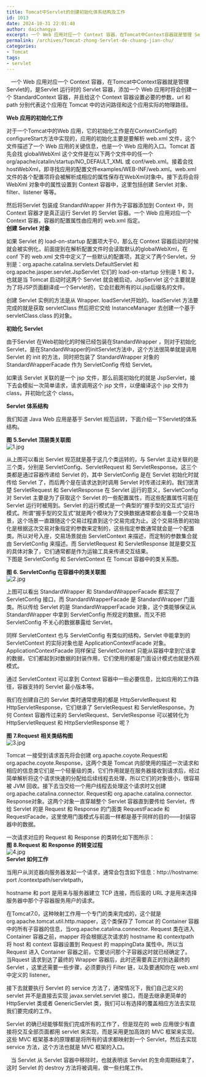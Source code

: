 ```yaml
---
title: Tomcat中Servlet的创建初始化体系结构及工作
id: 1013
date: 2024-10-31 22:01:48
author: daichangya
excerpt: 一个 Web 应用对应一个 Context 容器，在Tomcat中Context容器就是管理 Servlet的，是Servlet 运行时的 Servlet容器，添加一个 Web 应用时将会创建一个 StandardContext 容器，并且给这个 Context 容器设置必要的参数，url 和path 分别代表这个应用在 Tomcat 中的访问路径和这个应用实际的物理路径。Web 应用
permalink: /archives/Tomcat-zhong-Servlet-de-chuang-jian-chu/
categories:
- Tomcat
tags:
- servlet
---
```


   一个 Web 应用对应一个 Context 容器，在Tomcat中Context容器就是管理 Servlet的，是Servlet 运行时的 Servlet 容器，添加一个 Web 应用时将会创建一个 StandardContext 容器，并且给这个 Context 容器设置必要的参数，url 和 path 分别代表这个应用在 Tomcat 中的访问路径和这个应用实际的物理路径。  

**Web** **应用的初始化工作**

对于一个Tomcat中的Web 应用，它的初始化工作是在ContextConfig的configureStart方法中实现的，应用的初始化主要是要解析 web.xml 文件，这个文件描述了一个 Web 应用的关键信息，也是一个 Web 应用的入口。Tomcat 首先会找 globalWebXml 这个文件是在以下两个文件中的任一个 org/apache/catalin/startup/NO\_DEFAULT\_XML 或 conf/web.xml。接着会找 hostWebXml，即寻找应用的配置文件examples/WEB-INF/web.xml。web.xml 文件的各个配置项将会被解析成相应的属性保存在WebXml对象中。接下去将会将 WebXml 对象中的属性设置到 Context 容器中，这里包括创建 Servlet 对象、filter、listener 等等。

然后将Servlet 包装成 StandardWrapper 并作为子容器添加到 Context 中，则Context 容器才是真正运行 Servlet 的 Servlet 容器。一个 Web 应用对应一个 Context 容器，容器的配置属性由应用的 web.xml 指定。  
**创建** **Servlet** **对象**

如果 Servlet 的 load-on-startup 配置项大于0，那么在 Context 容器启动的时候就会被实例化，前面提到在解析配置文件时会读取默认的globalWebXml，在 conf 下的 web.xml 文件中定义了一些默认的配置项，其定义了两个Servlet，分别是：org.apache.catalina.servlets.DefaultServlet 和 org.apache.jasper.servlet.JspServlet 它们的 load-on-startup 分别是 1 和 3，也就是当 Tomcat 启动时这两个 Servlet 就会被启动，JspServlet 这个主要就是为了将JSP页面翻译成一个Servlet的，它会拦截所有的以.jsp后缀名的文件。

创建 Servlet 实例的方法是从 Wrapper. loadServlet开始的。loadServlet 方法要完成的就是获取 servletClass 然后把它交给 InstanceManager 去创建一个基于 servletClass.class 的对象。

**初始化** **Servlet**

由于Servlet 在Web初始化的时候已经包装在StandardWrapper ，则对于初始化 Servlet，是在StandardWrapper的initServlet方法中，这个方法很简单就是调用 Servlet 的 init 的方法，同时把包装了 StandardWrapper 对象的 StandardWrapperFacade 作为 ServletConfig 传给 Servlet。

如果该 Servlet 关联的是一个 jsp 文件，那么前面初始化的就是 JspServlet，接下去会模拟一次简单请求，请求调用这个 jsp 文件，以便编译这个 jsp 文件为 class，并初始化这个 class。

**Servlet** **体系结构**

我们知道 Java Web 应用是基于 Servlet 规范运转，下面介绍一下Servlet的体系结构。

**图** **5.Servlet** **顶层类关联图**  
![](https://s4.51cto.com/attachment/201305/195756953.jpg "1.jpg")  

从上图可以看出 Servlet 规范就是基于这几个类运转的，与 Servlet 主动关联的是三个类，分别是 ServletConfig、ServletRequest 和 ServletResponse。这三个类都是通过容器传递给 Servlet 的，其中 ServletConfig 是在 Servlet 初始化时就传给 Servlet 了，而后两个是在请求达到时调用 Servlet 时传递过来的。我们很清楚 ServletRequest 和 ServletResponse 在 Servlet 运行的意义，ServletConfig对 Servlet 主要是为了获取这个 Servlet 的一些配置属性，而这些配置属性可能在 Servlet 运行时被用到。Servlet 的运行模式是一个典型的“握手型的交互式”运行模式。所谓“握手型的交互式”就是两个模块为了交换数据通常都会准备一个交易场景，这个场景一直跟随这个交易过程直到这个交易完成为止。这个交易场景的初始化是根据这次交易对象指定的参数来定制的，这些指定参数通常就会是一个配置类。所以对号入座，交易场景就由 ServletContext 来描述，而定制的参数集合就由 ServletConfig 来描述。而 ServletRequest 和 ServletResponse 就是要交互的具体对象了，它们通常都是作为运输工具来传递交互结果。  
下图是 ServletConfig 和 ServletContext 在 Tomcat 容器中的类关系图。

**图** **6\. ServletConfig** **在容器中的类关联图**  
![](https://s4.51cto.com/attachment/201305/195840994.jpg "2.jpg")

上图可以看出 StandardWrapper 和 StandardWrapperFacade 都实现了 ServletConfig 接口，而 StandardWrapperFacade 是 StandardWrapper 门面类。所以传给 Servlet 的是 StandardWrapperFacade 对象，这个类能够保证从 StandardWrapper 中拿到 ServletConfig 所规定的数据，而又不把 ServletConfig 不关心的数据暴露给 Servlet。

同样 ServletContext 也与 ServletConfig 有类似的结构，Servlet 中能拿到的 ServletContext 的实际对象也是 ApplicationContextFacade 对象。ApplicationContextFacade 同样保证 ServletContext 只能从容器中拿到它该拿的数据，它们都起到对数据的封装作用，它们使用的都是门面设计模式也就是外观模式。

通过 ServletContext 可以拿到 Context 容器中一些必要信息，比如应用的工作路径，容器支持的 Servlet 最小版本等。

我们在创建自己的 Servlet 类时通常使用的都是 HttpServletRequest 和 HttpServletResponse，它们继承了 ServletRequest 和 ServletResponse。为何 Context 容器传过来的 ServletRequest、ServletResponse 可以被转化为 HttpServletRequest 和 HttpServletResponse 呢？

**图** **7.Request** **相关类结构图**  
![](https://s4.51cto.com/attachment/201305/195920322.jpg "3.jpg")

Tomcat 一接受到请求首先将会创建 org.apache.coyote.Request和 org.apache.coyote.Response，这两个类是 Tomcat 内部使用的描述一次请求和相应的信息类它们是一个轻量级的类，它们作用就是在服务器接收到请求后，经过简单解析将这个请求快速的分配给后续线程去处理，所以它们的对象很小，很容易被 JVM 回收。接下去当交给一个用户线程去处理这个请求时又创建 org.apache.catalina.connector. Request和 org.apache.catalina.connector. Response对象。这两个对象一直穿越整个 Servlet 容器直到要传给 Servlet，传给 Servlet 的是 Request 和 Response 的门面类 RequestFacade 和 RequestFacade，这里使用门面模式与前面一样都是基于同样的目的——封装容器中的数据。

一次请求对应的 Request 和 Response 的类转化如下图所示：  
**图** **8.Request** **和** **Response** **的转变过程**  
![](https://s4.51cto.com/attachment/201305/195957939.jpg "4.jpg")  
**Servlet** **如何工作**

当用户从浏览器向服务器发起一个请求，通常会包含如下信息：http://hostname: port /contextpath/servletpath，

hostname 和 port 是用来与服务器建立 TCP 连接，而后面的 URL 才是用来选择服务器中那个子容器服务用户的请求。

在Tomcat7.0，这种映射工作用一个专门的类来完成的，这个就是 org.apache.tomcat.util.http.mapper，这个类保存了 Tomcat 的 Container 容器中的所有子容器的信息，当org.apache.catalina.connector. Request 类在进入 Container 容器之前，mapper 将会根据这次请求的 hostname 和 contextpath 将 host 和 context 容器设置到 Request 的 mappingData 属性中。所以当 Request 进入 Container 容器之前，它要访问那个子容器这时就已经确定了。  
当Rquest 请求到达了最终的 Wrapper 容器后，此时还需要真正的到达最终的 Servlet ，这里还需要一些步骤，必须要执行 Filter 链，以及要通知你在 web.xml 中定义的 listener。

接下去就要执行 Servlet 的 service 方法了，通常情况下，我们自己定义的 servlet 并不是直接去实现 javax.servlet.servlet 接口，而是去继承更简单的 HttpServlet 类或者 GenericServlet 类，我们可以有选择的覆盖相应方法去实现我们要完成的工作。

Servlet 的确已经能够帮我们完成所有的工作了，但是现在的 web 应用很少有直接将交互全部页面都用 servlet 来实现，而是采用更加高效的 MVC 框架来实现。这些 MVC 框架基本的原理都是将所有的请求都映射到一个 Servlet，然后去实现 service 方法，这个方法也就是 MVC 框架的入口。

   当 Servlet 从 Servlet 容器中移除时，也就表明该 Servlet 的生命周期结束了，这时 Servlet 的 destroy 方法将被调用，做一些扫尾工作。